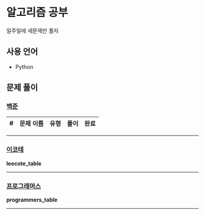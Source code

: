 # 알고리즘 공부

일주일에 세문제만 풀자

## 사용 언어

- Python

## 문제 풀이

### [백준](https://www.acmicpc.net/)

#|문제 이름|유형|풀이|완료
-----|--------------------|---------------|----------|------

---

### [이코테](https://www.youtube.com/watch?v=m-9pAwq1o3w&list=PLRx0vPvlEmdAghTr5mXQxGpHjWqSz0dgC)

__leecote_table__

---

### [프로그래머스](https://programmers.co.kr/)

__programmers_table__

---

